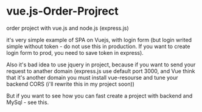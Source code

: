 # vue.js-Order-Projrect
order project with vue.js and node.js (express.js)

it's very simple example of SPA on Vuejs, with login form 
(but login writed simple without token - do not use this in production. If you want to create login form to prod, you need to save token in express).

Also it's bad idea to use jquery in project, because if you want to send your request to anather domain (express.js use default port 
3000, and Vue think that it's another domain you must install vue-resourse and tune your backend CORS (i'll rewrite this in my project soon))

But if you want to see how you can fast create a project with backend and MySql - see this.
